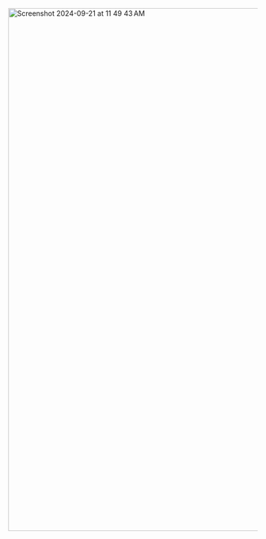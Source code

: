 <img width="1057" alt="Screenshot 2024-09-21 at 11 49 43 AM" src="https://github.com/user-attachments/assets/d3e70633-1d58-4158-954d-07c76af40c49">
